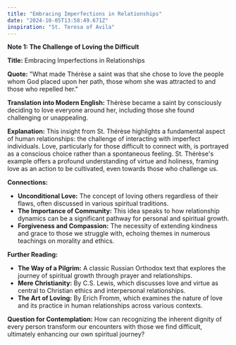 ```yaml
---
title: "Embracing Imperfections in Relationships"
date: "2024-10-05T13:58:49.671Z"
inspiration: "St. Teresa of Avila"
---
```


**Note 1: The Challenge of Loving the Difficult**

**Title:** Embracing Imperfections in Relationships

**Quote:** "What made Thérèse a saint was that she chose to love the people whom God placed upon her path, those whom she was attracted to and those who repelled her."

**Translation into Modern English:** Thérèse became a saint by consciously deciding to love everyone around her, including those she found challenging or unappealing.

**Explanation:** This insight from St. Thérèse highlights a fundamental aspect of human relationships: the challenge of interacting with imperfect individuals. Love, particularly for those difficult to connect with, is portrayed as a conscious choice rather than a spontaneous feeling. St. Thérèse's example offers a profound understanding of virtue and holiness, framing love as an action to be cultivated, even towards those who challenge us.

**Connections:**
- **Unconditional Love:** The concept of loving others regardless of their flaws, often discussed in various spiritual traditions.
- **The Importance of Community:** This idea speaks to how relationship dynamics can be a significant pathway for personal and spiritual growth.
- **Forgiveness and Compassion:** The necessity of extending kindness and grace to those we struggle with, echoing themes in numerous teachings on morality and ethics.

**Further Reading:**
- **The Way of a Pilgrim:** A classic Russian Orthodox text that explores the journey of spiritual growth through prayer and relationships.
- **Mere Christianity:** By C.S. Lewis, which discusses love and virtue as central to Christian ethics and interpersonal relationships.
- **The Art of Loving:** By Erich Fromm, which examines the nature of love and its practice in human relationships across various contexts.

**Question for Contemplation:** How can recognizing the inherent dignity of every person transform our encounters with those we find difficult, ultimately enhancing our own spiritual journey?
